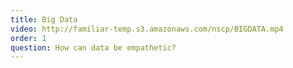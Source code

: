 ```yaml
---
title: Big Data
video: http://familiar-temp.s3.amazonaws.com/nscp/BIGDATA.mp4
order: 1
question: How can data be empathetic? 
---
```

